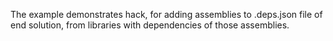The example demonstrates hack, for adding assemblies to .deps.json file of end solution, from libraries with dependencies of those assemblies.
